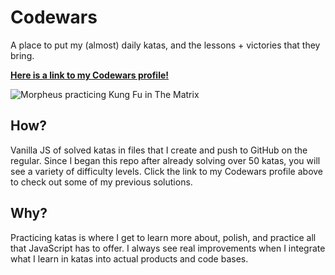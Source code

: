 # Codewars

A place to put my (almost) daily katas, and the lessons + victories that they bring.

[**Here is a link to my Codewars profile!**](https://www.codewars.com/users/chelseaerinavery/completed_solutions)

![Morpheus practicing Kung Fu in The Matrix](https://media.giphy.com/media/vEcyRJ5yysqk/giphy.gif)

## How?

Vanilla JS of solved katas in files that I create and push to GitHub on the regular. Since I began this repo after already solving over 50 katas, you will see a variety of difficulty levels. Click the link to my Codewars profile above to check out some of my previous solutions.

## Why?

Practicing katas is where I get to learn more about, polish, and practice all that JavaScript has to offer. I always see real improvements when I integrate what I learn in katas into actual products and code bases.
